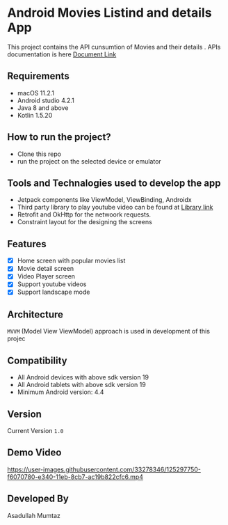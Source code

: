 # Android Movies Listind and details App

This project contains the API cunsumtion of Movies and their details . APIs documentation is here [Document Link][url1]

##  Requirements

* macOS 11.2.1
* Android studio 4.2.1
* Java 8 and above
* Kotlin 1.5.20

## How to run the project?

* Clone this repo
* run the project on the selected device or emulator

## Tools and Technalogies used to develop the app
* Jetpack components like ViewModel, ViewBinding, Androidx
* Third party library to play youtube video can be found at [Library link][url2]
* Retrofit and OkHttp for the netwoork requests.
* Constraint layout for the designing the screens

## Features

- [x] Home screen with popular movies list
- [x] Movie detail screen
- [x] Video Player screen
- [X] Support youtube videos
- [X] Support landscape mode

## Architecture

```MVVM``` (Model View ViewModel) approach is used in development of this projec

## Compatibility
 
 * All Android devices with above sdk version 19
 * All Android tablets with above sdk version 19
 * Minimum Android version: 4.4
 
##  Version
Current Version ```1.0```

## Demo Video
https://user-images.githubusercontent.com/33278346/125297750-f6070780-e340-11eb-8cb7-ac19b822cfc6.mp4

## Developed By
Asadullah Mumtaz

  [url1]: <https://developers.themoviedb.org/3/movies/get-popular-movies>
  [url2]: <https://github.com/PierfrancescoSoffritti/android-youtube-player#chromecast>



